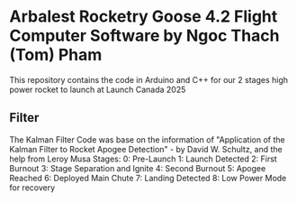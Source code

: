 # Arbalest Rocketry Goose 4.2 Flight Computer Software by Ngoc Thach (Tom) Pham

This repository contains the code in Arduino and C++ for our 2 stages high power rocket to launch at Launch Canada 2025  

## Filter
The Kalman Filter Code was base on the information of "Application of the Kalman Filter to Rocket Apogee Detection" - by David W. Schultz, and the help from Leroy Musa
Stages:
0: Pre-Launch
1: Launch Detected
2: First Burnout
3: Stage Separation and Ignite
4: Second Burnout
5: Apogee Reached
6: Deployed Main Chute
7: Landing Detected
8: Low Power Mode for recovery
